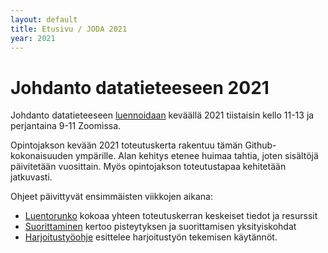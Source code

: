 ```yaml
---
layout: default
title: Etusivu / JODA 2021
year: 2021
---
```


# Johdanto datatieteeseen 2021

Johdanto datatieteeseen [luennoidaan](https://www.tuni.fi/opiskelijanopas/opintotiedot/opintojaksot/tut-cu-g-43296?year=2020&activeTab=1&activeOption=0&activeAssessmentItem=otm-3408279c-2b85-4366-88c7-a3d9cffc8734&activeRealisation=otm-b1b4dcd8-68de-4a5c-b761-7a5b3a0cf7d4) keväällä 2021 tiistaisin kello 11-13 ja perjantaina 9-11 Zoomissa.

Opintojakson kevään 2021 toteutuskerta rakentuu tämän Github-kokonaisuuden ympärille.
Alan kehitys etenee huimaa tahtia, joten sisältöjä päivitetään vuosittain.
Myös opintojakson toteutustapaa kehitetään jatkuvasti.

Ohjeet päivittyvät ensimmäisten viikkojen aikana:

* [Luentorunko](luentorunko) kokoaa yhteen toteutuskerran keskeiset tiedot ja resurssit
* [Suorittaminen](suorittaminen) kertoo pisteytyksen ja suorittamisen yksityiskohdat
* [Harjoitustyöohje](harjoitustyo) esittelee harjoitustyön tekemisen käytännöt.
